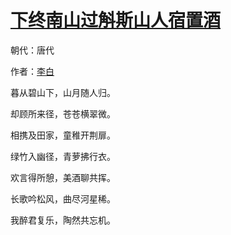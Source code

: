 # [下终南山过斛斯山人宿置酒](http://so.gushiwen.org/view_8229.aspx)

朝代：唐代

作者：[李白](http://so.gushiwen.org/author_247.aspx)

暮从碧山下，山月随人归。

却顾所来径，苍苍横翠微。

相携及田家，童稚开荆扉。

绿竹入幽径，青萝拂行衣。

欢言得所憩，美酒聊共挥。

长歌吟松风，曲尽河星稀。

我醉君复乐，陶然共忘机。

